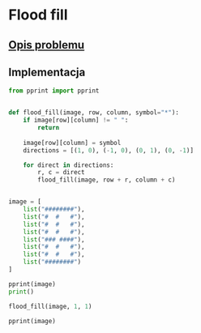 # Flood fill

## [Opis problemu](../../../../algorithms/graphs/flood-fill.md)


## Implementacja

```python linenums="1"
from pprint import pprint


def flood_fill(image, row, column, symbol="*"):
    if image[row][column] != " ":
        return
    
    image[row][column] = symbol
    directions = [(1, 0), (-1, 0), (0, 1), (0, -1)]

    for direct in directions:
        r, c = direct
        flood_fill(image, row + r, column + c)


image = [
    list("########"),
    list("#  #   #"),
    list("#  #   #"),
    list("#  #   #"),
    list("### ####"),
    list("#  #   #"),
    list("#  #   #"),
    list("########")
]

pprint(image)
print()

flood_fill(image, 1, 1)

pprint(image)
```


